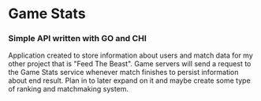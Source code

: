 # Game Stats 
### Simple API written with GO and CHI


Application created to store information about users and match data for my other project that is "Feed The Beast".
Game servers will send a request to the Game Stats service whenever match finishes to persist information about end result.
Plan in to later expand on it and maybe create some type of ranking and matchmaking system.
